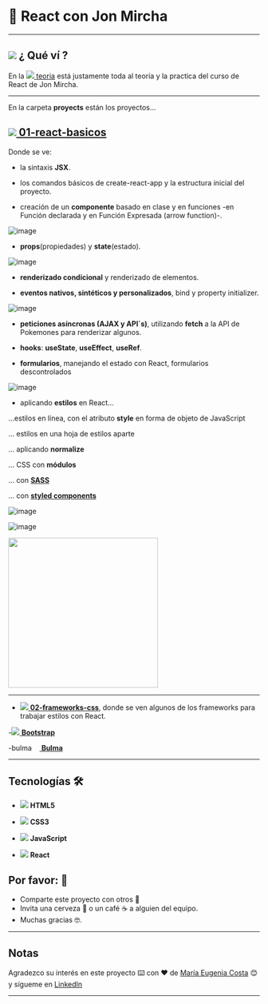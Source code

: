 # :star2: React con Jon Mircha

---

## <img src="https://img.icons8.com/emoji/40/null/woman-technologyst.png"/> ¿ Qué ví ?

En la [<img src="https://img.icons8.com/ios-filled/30/null/opened-folder.png"/> teoria](https://github.com/eugenia1984/React-con-JonMircha/tree/main/teoria) está justamente toda al teoría y la practica del curso de React de Jon Mircha.

---

En la carpeta **proyects** están los proyectos...

## [<img src="https://img.icons8.com/ios-filled/30/null/opened-folder.png"/> **01-react-basicos**](https://github.com/eugenia1984/React-con-JonMircha/tree/main/proyects/01-react-basicos)

Donde se ve:

- la sintaxis **JSX**.

- los comandos básicos de create-react-app y la estructura inicial del proyecto.

- creación de un **componente** basado en clase y en funciones -en Función declarada y en Función Expresada (arrow function)-.

![image](https://github.com/eugenia1984/React-con-JonMircha/assets/72580574/64f1dcda-1fbd-4396-9577-af78115b0b79)

- **props**(propiedades) y **state**(estado).

![image](https://github.com/eugenia1984/React-con-JonMircha/assets/72580574/0a86f78a-486d-43e2-a033-ef98c016e7c3)

- **renderizado condicional** y renderizado de elementos.

- **eventos nativos, sintéticos y personalizados**, bind y property initializer.

![image](https://github.com/eugenia1984/React-con-JonMircha/assets/72580574/cbaa5417-9650-4b0f-9032-48e24d0a65f8)

- **peticiones asíncronas (AJAX y API´s)**, utilizando **fetch** a la API de Pokemones para renderizar algunos.

- **hooks**: **useState**, **useEffect**, **useRef**.

- **formularios**, manejando el estado con React, formularios descontrolados

![image](https://github.com/eugenia1984/React-con-JonMircha/assets/72580574/c438eb76-f672-4de4-97ac-897c30a608cf)

- aplicando **estilos** en React...

...estilos en línea, con el atributo **style** en forma de objeto de JavaScript

... estilos en una hoja de estilos aparte

... aplicando **normalize**

... CSS con **módulos**

... con [**SASS**](https://sass-lang.com/)

... con [**styled components**](https://styled-components.com/)


![image](https://github.com/eugenia1984/React-con-JonMircha/assets/72580574/7041bfc8-33e8-4abd-8a5f-78093ce298b6)

![image](https://github.com/eugenia1984/React-con-JonMircha/assets/72580574/6c63ba26-f64b-4552-9180-248f98586da7)

<img src="https://github.com/eugenia1984/React-con-JonMircha/assets/72580574/9885a899-696f-4f0c-bdb7-a4c8080628bb" width="300">

---

- [<img src="https://img.icons8.com/ios-filled/30/null/opened-folder.png"/> **02-frameworks-css**](https://github.com/eugenia1984/React-con-JonMircha/tree/main/proyects/02-frameworks-css), donde se ven algunos de los frameworks para trabajar estilos con React.

-[<img src="https://img.icons8.com/color/36/null/bootstrap.png"/> **Bootstrap**](https://getbootstrap.com/)

-[<img src="https://bulma.io/images/bulma-logo.png" alt="bulma icon" width="56" height="14"/> **Bulma**](https://bulma.io/)

---

## Tecnologías 🛠️

- <img src="https://img.icons8.com/fluency/30/null/html-5.png"/> **HTML5**

- <img src="https://img.icons8.com/fluency/30/null/css3.png"/> **CSS3**

- <img src="https://img.icons8.com/color/30/null/javascript--v1.png"/> **JavaScript**

- <img src="https://img.icons8.com/officel/30/null/react.png"/> **React**

## Por favor: 🎁

- Comparte este proyecto con otros 📢
- Invita una cerveza 🍺 o un café ☕ a alguien del equipo.
- Muchas gracias 🤓.

---

## Notas

Agradezco su interés en este proyecto ⌨️ con ❤️ de [María Eugenia Costa](https://github.com/eugenia1984) 😊 y sígueme en [LinkedIn](http://www.linkedin.com/in/maríaeugeniacosta)

---
